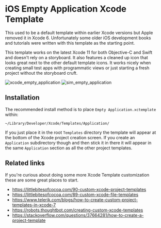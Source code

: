 # iOS Empty Application Xcode Template

This used to be a default template within earlier Xcode versions but Apple removed it in Xcode 6. Unfortunately some older iOS development books and tutorials were written with this template as the starting point.

This template works on the latest Xcode 11 for both Objective-C and Swift and doesn't rely on a storyboard. It also features a cleaned up icon that looks great next to the other default template icons. It works nicely when creating small test apps with programmatic views or just starting a fresh project without the storyboard cruft.

![xcode_empty_application](https://user-images.githubusercontent.com/499487/42141405-d9fa2b4a-7d5d-11e8-8568-a9f9c3eca2d2.png)
![sim_empty_application](https://user-images.githubusercontent.com/499487/42141444-26f3a200-7d5e-11e8-875d-b7cfeafabfe5.png)

## Installation
The recommended install method is to place `Empty Application.xctemplate` within:
```
~/Library/Developer/Xcode/Templates/Application/
```
If you just place it in the root `Templates` directory the template will appear at the bottom of the Xcode project creation screen. If you create an `Application` subdirectory though and then stick it in there it will appear in the same `Application` section as all the other project templates.

## Related links
If you're curious about doing some more Xcode Template customization these are some great places to start.
* https://littlebitesofcocoa.com/90-custom-xcode-project-templates
* https://littlebitesofcocoa.com/89-custom-xcode-file-templates
* https://www.telerik.com/blogs/how-to-create-custom-project-templates-in-xcode-7
* https://robots.thoughtbot.com/creating-custom-xcode-templates
* https://stackoverflow.com/questions/37664281/how-to-create-a-project-template
